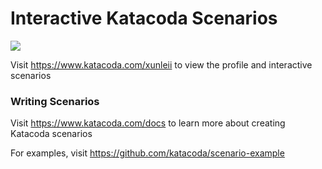 # Interactive Katacoda Scenarios

[![](http://shields.katacoda.com/katacoda/xunleii/count.svg)](https://www.katacoda.com/xunleii "Get your profile on Katacoda.com")

Visit https://www.katacoda.com/xunleii to view the profile and interactive scenarios

### Writing Scenarios
Visit https://www.katacoda.com/docs to learn more about creating Katacoda scenarios

For examples, visit https://github.com/katacoda/scenario-example
